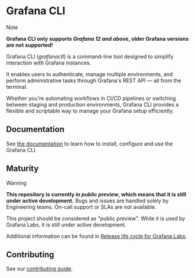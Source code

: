 # Grafana CLI

> [!NOTE]
> **Grafana CLI only supports *Grafana 12 and above*, older Grafana versions are not supported!**

Grafana CLI (_grafanactl_) is a command-line tool designed to simplify interaction with Grafana instances.

It enables users to authenticate, manage multiple environments, and perform administrative tasks through Grafana's REST API — all from the terminal.

Whether you're automating workflows in CI/CD pipelines or switching between staging and production environments, Grafana CLI provides a flexible and scriptable way to manage your Grafana setup efficiently.

## Documentation

See [the documentation](https://grafana.github.io/grafanactl/) to learn how to
install, configure and use the Grafana CLI.

## Maturity

> [!WARNING]
> **This repository is currently *in public preview*, which means that it is still under active development.**
> Bugs and issues are handled solely by Engineering teams. On-call support or SLAs are not available.

This project should be considered as "public preview". While it is used by Grafana Labs, it is still under active development.

Additional information can be found in [Release life cycle for Grafana Labs](https://grafana.com/docs/release-life-cycle/).

## Contributing

See our [contributing guide](CONTRIBUTING.md).
